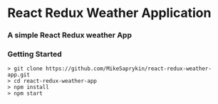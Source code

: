 # React Redux Weather Application

### A simple React Redux weather App

### Getting Started

```
> git clone https://github.com/MikeSaprykin/react-redux-weather-app.git
> cd react-redux-weather-app
> npm install
> npm start
```
